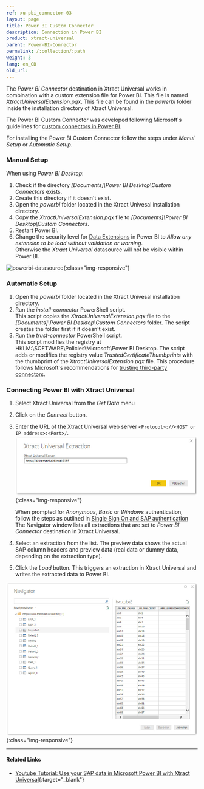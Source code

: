 ```yaml
---
ref: xu-pbi_connector-03
layout: page
title: Power BI Custom Connector
description: Connection in Power BI
product: xtract-universal
parent: Power-BI-Connector
permalink: /:collection/:path
weight: 3
lang: en_GB
old_url: 
---
```



The *Power BI Connector* destination in Xtract Universal works in combination with a custom extension file for Power BI. This file is named *XtractUniversalExtension.pqx*. This file can be found in the *powerbi* folder inside the installation directory of Xtract Universal. 

The Power BI Custom Connector was developed following Microsoft's guidelines for [custom connectors in Power BI](https://docs.microsoft.com/en-US/power-bi/desktop-connector-extensibility). 

For installing the Power BI Custom Connector follow the steps under *Manul Setup* or *Automatic Setup*.

### Manual Setup 
When using *Power BI Desktop*:
1. Check if the directory *[Documents]\Power BI Desktop\Custom Connectors* exists.
2. Create this directory if it doesn't exist.
3. Open the *powerbi* folder located in the Xtract Univesal installation directory.
4. Copy the *XtractUniversalExtension.pqx* file to *[Documents]\Power BI Desktop\Custom Connectors*.
5. Restart Power BI.
6. Change the security level for [Data Extensions](https://docs.microsoft.com/en-us/power-bi/desktop-connector-extensibility#data-extension-security) in Power BI to *Allow any extension to be load without validation or warning*. <br>
Otherwise the *Xtract Universal* datasource will not be visible within Power BI.


![powerbi-datasource](/img/content/XU_pbi_connector_xu_datasouce.png){:class="img-responsive"}

### Automatic Setup
1. Open the *powerbi* folder located in the Xtract Univesal installation directory.
2. Run the *install-connector* PowerShell script. <br>
This script copies the *XtractUniversalExtension.pqx* file to the *[Documents]\Power BI Desktop\Custom Connectors* folder. The script creates the folder first if it doesn't exist.
3. Run the *trust-connector* PowerShell script. <br>
This script modifies the registry at HKLM:\SOFTWARE\Policies\Microsoft\Power BI Desktop\. The script adds or modifies the registry value *TrustedCertificateThumbprints* with the thumbprint of the *XtractUniversalExtension.pqx* file. This procedure follows Microsoft's recommendations for [trusting third-party connectors](https://docs.microsoft.com/en-us/power-bi/desktop-trusted-third-party-connectors).


### Connecting Power BI with Xtract Universal

1. Select Xtract Universal from the *Get Data* menu
2. Click on the *Connect* button.
3. Enter the URL of the Xtract Universal web server `<Protocol>://<HOST or IP address>:<Port>/`.
   ![powerbi-XU_URL](/img/content/XU_pbi_connector_XU_URL.png){:class="img-responsive"}

   When prompted for *Anonymous*, *Basic* or *Windows* authentication, follow the steps as outlined in [Single Sign On and SAP authentication](./pbi-SSO) 
   The Navigator window lists all extractions that are set to *Power BI Connector* destination in Xtract Universal. 
4. Select an extraction from the list. The preview data shows the actual SAP column headers and preview data (real data or dummy data, depending on the extraction type).
5. Click the *Load* button. This triggers an extraction in Xtract Universal and writes the extracted data to Power BI.

![powerbi-navigator](/img/content/XU_pbi_connector_navigator.png){:class="img-responsive"}

****
#### Related Links
- [Youtube Tutorial: Use your SAP data in Microsoft Power BI with Xtract Universal](https://www.youtube.com/watch?v=al1FOtJjVIM){:target="_blank"}